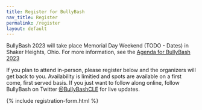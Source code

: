 ```yaml
---
title: Register for BullyBash
nav_title: Register
permalink: /register
layout: default
---
```

BullyBash 2023 will take place Memorial Day Weekend (TODO - Dates) in
Shaker Heights, Ohio. For more information, see the [Agenda for BullyBash 2023](/agenda) 

If you plan to attend in-person, please register below and the organizers will get back
to you. Availability is limitied and spots are available on a first come, first served basis.
If you just want to follow along online, follow BullyBash on Twitter 
[@BullyBashCLE](https://twitter.com/bullybashcle) for live updates.

{% include registration-form.html %}

